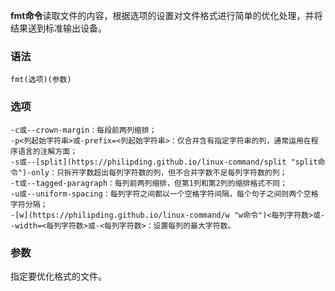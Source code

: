 **fmt命令**读取文件的内容，根据选项的设置对文件格式进行简单的优化处理，并将结果送到标准输出设备。

### 语法  

```
fmt(选项)(参数)
```

### 选项  

```
-c或--crown-margin：每段前两列缩排；
-p<列起始字符串>或-prefix=<列起始字符串>：仅合并含有指定字符串的列，通常运用在程序语言的注解方面；
-s或--[split](https://philipding.github.io/linux-command/split "split命令")-only：只拆开字数超出每列字符数的列，但不合并字数不足每列字符数的列；
-t或--tagged-paragraph：每列前两列缩排，但第1列和第2列的缩排格式不同；
-u或--uniform-spacing：每列字符之间都以一个空格字符间隔，每个句子之间则两个空格字符分隔；
-[w](https://philipding.github.io/linux-command/w "w命令")<每列字符数>或--width=<每列字符数>或-<每列字符数>：设置每列的最大字符数。
```

### 参数  

指定要优化格式的文件。